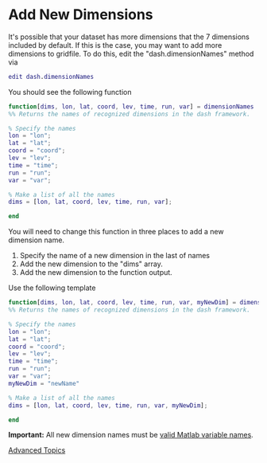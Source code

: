 # Add New Dimensions
It's possible that your dataset has more dimensions that the 7 dimensions included by default. If this is the case, you may want to add more dimensions to gridfile. To do this, edit the "dash.dimensionNames" method via
```matlab
edit dash.dimensionNames
```

You should see the following function
```matlab
function[dims, lon, lat, coord, lev, time, run, var] = dimensionNames
%% Returns the names of recognized dimensions in the dash framework.

% Specify the names
lon = "lon";
lat = "lat";
coord = "coord";
lev = "lev";
time = "time";
run = "run";
var = "var";

% Make a list of all the names
dims = [lon, lat, coord, lev, time, run, var];

end
```

You will need to change this function in three places to add a new dimension name.
1. Specify the name of a new dimension in the last of names
2. Add the new dimension to the "dims" array.
3. Add the new dimension to the function output.

Use the following template

```matlab
function[dims, lon, lat, coord, lev, time, run, var, myNewDim] = dimensionNames
%% Returns the names of recognized dimensions in the dash framework.

% Specify the names
lon = "lon";
lat = "lat";
coord = "coord";
lev = "lev";
time = "time";
run = "run";
var = "var";
myNewDim = "newName"

% Make a list of all the names
dims = [lon, lat, coord, lev, time, run, var, myNewDim];

end
```

**Important:** All new dimension names must be [valid Matlab variable names](https://www.mathworks.com/help/matlab/matlab_prog/variable-names.html).

[Advanced Topics](advanced)
